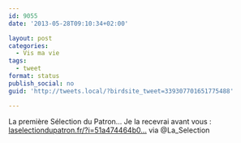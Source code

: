 ```yaml
---
id: 9055
date: '2013-05-28T09:10:34+02:00'

layout: post
categories:
  - Vis ma vie
tags:
  - tweet
format: status
publish_social: no
guid: 'http://tweets.local/?birdsite_tweet=339307701651775488'

---
```


La première Sélection du Patron… Je la recevrai avant vous : [laselectiondupatron.fr/?i=51a474464b0…](http://laselectiondupatron.fr/?i=51a474464b059) via @La\_Selection